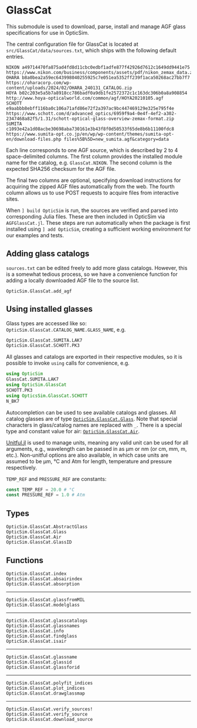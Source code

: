 # GlassCat

This submodule is used to download, parse, install and manage AGF glass specifications for use in OpticSim.

The central configuration file for GlassCat is located at `src/GlassCat/data/sources.txt`, which ships with the
following default entries.

```
NIKON a49714470fa875ad4fd8d11cbc0edbf1adfe877f42926d7612c1649dd9441e75 https://www.nikon.com/business/components/assets/pdf/nikon_zemax_data.zip
OHARA b8a0bea2a59ec643998040255925c7e051ea5352ff239f1aca50268ac27bb7f7 https://oharacorp.com/wp-content/uploads/2024/02/OHARA_240131_CATALOG.zip
HOYA b02c203e5a5b7a8918cc786badf0a9db1fe2572372c1c163dc306b0a8a908854 http://www.hoya-opticalworld.com/common/agf/HOYA20210105.agf
SCHOTT e9aabbb8ebff116ba0c106a71afd86e72f2a397ac9bc447469129e325e795f4e https://www.schott.com/d/advanced_optics/6959f9a4-0e4f-4ef2-a302-2347468a82f5/1.31/schott-optical-glass-overview-zemax-format.zip
SUMITA c1093e42a1d08acbe30698aba730161e3b43f8f0d50533f65de8b6b11100fdc8 https://www.sumita-opt.co.jp/en/wp/wp-content/themes/sumita-opt-en/download-files.php files%5B%5D=new_sumita.agf&category=data
```

Each line corresponds to one AGF source, which is described by 2 to 4 space-delimited columns. The first column provides
the installed module name for the catalog, e.g. `GlassCat.NIKON`. The second column is the expected SHA256 checksum for
the AGF file.

The final two columns are optional, specifying download instructions for acquiring the zipped AGF files
automatically from the web. The fourth column allows us to use POST requests to acquire files from interactive sites.

When `] build OpticSim` is run, the sources are verified and parsed into corresponding Julia files. These are then
included in OpticSim via `AGFGlassCat.jl`. These steps are run automatically when the package is first installed using
`] add OpticSim`, creating a sufficient working environment for our examples and tests.

## Adding glass catalogs
`sources.txt` can be edited freely to add more glass catalogs. However, this is a somewhat tedious process, so we have a
convenience function for adding a locally downloaded AGF file to the source list.

```@docs
OpticSim.GlassCat.add_agf
```

## Using installed glasses

Glass types are accessed like so: `OpticSim.GlassCat.CATALOG_NAME.GLASS_NAME`, e.g.

```julia
OpticSim.GlassCat.SUMITA.LAK7
OpticSim.GlassCat.SCHOTT.PK3
```

All glasses and catalogs are exported in their respective modules, so it is possible to invoke `using` calls for convenience, e.g.

```julia
using OpticSim
GlassCat.SUMITA.LAK7
using OpticSim.GlassCat
SCHOTT.PK3
using OpticsSim.GlassCat.SCHOTT
N_BK7
```

Autocompletion can be used to see available catalogs and glasses. All catalog glasses are of type [`OpticSim.GlassCat.Glass`](@ref).
Note that special characters in glass/catalog names are replaced with `_`.
There is a special type and constant value for air: [`OpticSim.GlassCat.Air`](@ref).

[Unitful.jl](https://github.com/PainterQubits/Unitful.jl) is used to manage units, meaning any valid unit can be used for all arguments, e.g., wavelength can be passed in as μm or nm (or cm, mm, m, etc.).
Non-unitful options are also available, in which case units are assumed to be μm, °C and Atm for length, temperature and pressure respectively.

`TEMP_REF` and `PRESSURE_REF` are constants:

```julia
const TEMP_REF = 20.0 # °C
const PRESSURE_REF = 1.0 # Atm
```

## Types

```@docs
OpticSim.GlassCat.AbstractGlass
OpticSim.GlassCat.Glass
OpticSim.GlassCat.Air
OpticSim.GlassCat.GlassID
```

## Functions

```@docs
OpticSim.GlassCat.index
OpticSim.GlassCat.absairindex
OpticSim.GlassCat.absorption
```

---

```@docs
OpticSim.GlassCat.glassfromMIL
OpticSim.GlassCat.modelglass
```

---

```@docs
OpticSim.GlassCat.glasscatalogs
OpticSim.GlassCat.glassnames
OpticSim.GlassCat.info
OpticSim.GlassCat.findglass
OpticSim.GlassCat.isair
```

---

```@docs
OpticSim.GlassCat.glassname
OpticSim.GlassCat.glassid
OpticSim.GlassCat.glassforid
```

---

```@docs
OpticSim.GlassCat.polyfit_indices
OpticSim.GlassCat.plot_indices
OpticSim.GlassCat.drawglassmap
```

---

```@docs
OpticSim.GlassCat.verify_sources!
OpticSim.GlassCat.verify_source
OpticSim.GlassCat.download_source
```
